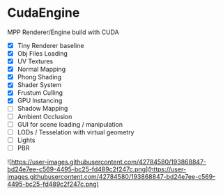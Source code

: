 # CudaEngine

MPP Renderer/Engine build with CUDA

- [x] Tiny Renderer baseline
- [x] Obj Files Loading
- [x] UV Textures
- [x] Normal Mapping
- [x] Phong Shading
- [x] Shader System
- [x] Frustum Culling
- [x] GPU Instancing
- [ ] Shadow Mapping
- [ ] Ambient Occlusion
- [ ] GUI for scene loading / manipulation
- [ ] LODs / Tesselation with virtual geometry
- [ ] Lights
- [ ] PBR

![https://user-images.githubusercontent.com/42784580/193868847-bd24e7ee-c569-4495-bc25-fd489c2f247c.png](https://user-images.githubusercontent.com/42784580/193868847-bd24e7ee-c569-4495-bc25-fd489c2f247c.png)
